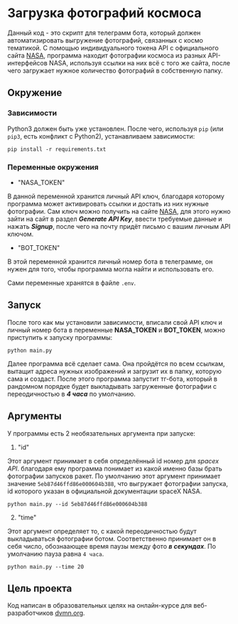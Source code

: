 # Загрузка фотографий космоса
Данный код - это скрипт для телеграмм бота, который должен автоматизировать выгружение фотографий, связанных с космо тематикой. С помощью индивидуального токена API с официального сайта [NASA](https://api.nasa.gov), программа находит фотографии космоса из разных API-интерфейсов NASA, используя ссылки на них всё с того же сайта, после чего загружает нужное количество фотографий в собственную папку. 

## Окружение
### Зависимости
Python3 должен быть уже установлен. После чего, используя `pip` (или `pip3`, есть конфликт с Python2), устанавливаем зависимости:

```
pip install -r requirements.txt
```
### Переменные окружения
- "NASA_TOKEN"

В данной переменной хранится личный API ключ, благодаря которому программа может активировать ссылки и достать из них нужные фотографии. Сам ключ можно получить на сайте [NASA](https://api.nasa.gov), для этого нужно зайти на сайт в раздел ***Generate API Key***, ввести требуемые данные и нажать ***Signup***, после чего на почту придёт письмо с вашим личным API ключом.

- "BOT_TOKEN"

В этой переменной хранится личный номер бота в телеграмме, он нужен для того, чтобы программа могла найти и использовать его.  

Сами переменные хранятся в файле `.env`.

## Запуск
После того как мы установили зависимости, вписали свой API ключ и личный номер бота в переменные **NASA_TOKEN** и **BOT_TOKEN**, можно приступить к запуску программы:

```
python main.py
```
Далее программа всё сделает сама. Она пройдётся по всем ссылкам, вытащит адреса нужных изображений и загрузит их в папку, которую сама и создаст. После этого программа запустит тг-бота, который в рандомном порядке будет выкладывать загруженные фотографии с переодичностью в ***4 часа*** по умолчанию. 

## Аргументы
У программы есть 2 необязательных аргумента при запуске:

1. "id"

Этот аргумент принимает в себя определённый id номер для *spacex API*. благодаря ему программа понимает из какой именно базы брать фотографии запусков ракет. По умолчанию этот аргумент принимает значение `5eb87d46ffd86e000604b388`, что выгружает фотографии запуска, id которого указан в официальной документации spaceX NASA.

```
python main.py --id 5eb87d46ffd86e000604b388
```

2. "time"

Этот аргумент определяет то, с какой переодичностью будут выкладываться фотографии ботом. Соответственно принимает он в себя число, обознаающее время паузы между фото ***в секундах***. По умолчанию пауза равна `4 часа`.

```
python main.py --time 20
```

## Цель проекта

Код написан в образовательных целях на онлайн-курсе для веб-разработчиков [dvmn.org](https://dvmn.org/).
